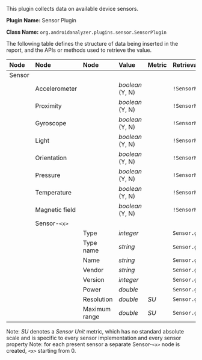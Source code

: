 This plugin collects data on available device sensors.

**Plugin Name:** Sensor Plugin

**Class Name:** `org.androidanalyzer.plugins.sensor.SensorPlugin`

The following table defines the structure of data being inserted in the report, and the APIs or methods used to retrieve the value.

| **Node** | **Node** | **Node** | **Value** | **Metric** | **Retrieval Method** |
|:---------|:---------|:---------|:----------|:-----------|:---------------------|
| Sensor|  |  |  |  |
|      | Accelerometer |  | _boolean_ (Y, N) |  | `!SensorManager.getSensorList(TYPE_ACCELEROMETER).isEmpty()` |
|      | Proximity|  | _boolean_ (Y, N) |  | `!SensorManager.getSensorList(TYPE_PROXIMITY).isEmpty()` |
|      | Gyroscope|  | _boolean_ (Y, N) |  | `!SensorManager.getSensorList(TYPE_GYROSCOPE).isEmpty()` |
|      | Light|  | _boolean_ (Y, N) |  | `!SensorManager.getSensorList(TYPE_LIGHT).isEmpty()` |
|      | Orientation|  | _boolean_ (Y, N) |  | `!SensorManager.getSensorList(TYPE_ORIENTATION).isEmpty()` |
|      | Pressure|  | _boolean_ (Y, N) |  | `!SensorManager.getSensorList(TYPE_PRESSURE).isEmpty()` |
|      | Temperature|  | _boolean_ (Y, N) |  | `!SensorManager.getSensorList(TYPE_TEMPERATURE).isEmpty()` |
|      | Magnetic field|  | _boolean_ (Y, N) |  | `!SensorManager.getSensorList(TYPE_MAGNETIC_FIELD).isEmpty()` |
|  | Sensor-`<x>`|  |  |  |
|  |  | Type | _integer_ |  | `Sensor.getType()` |
|  |  | Type name | _string_ |  | `Sensor.getType()`. Present only if it is one of the known types |
|  |  | Name | _string_ |  | `Sensor.getName()` |
|  |  | Vendor | _string_ |  | `Sensor.getVendor()` |
|  |  | Version | _integer_ |  | `Sensor.getVersion()` |
|  |  | Power | _double_ |  | `Sensor.getPower()` |
|  |  | Resolution | _double_ | _SU_ | `Sensor.getResolution()` |
|  |  | Maximum range | _double_ | _SU_ | `Sensor.getMaximumRange()` |

Note: _SU_ denotes a _Sensor Unit_ metric, which has no standard absolute scale and is specific to every sensor implementation and every sensor property
Note: for each present sensor a separate Sensor-`<x>` node is created, `<x>` starting from 0.